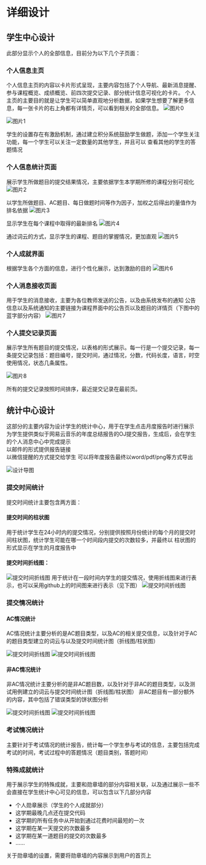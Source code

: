 # 详细设计

## 学生中心设计

此部分显示个人的全部信息，目前分为以下几个子页面：

### 个人信息主页

个人信息主页的内容以卡片形式呈现，主要内容包括了个人导航、最新消息提醒、参与课程概览、成绩概览、前四次提交记录、部分统计信息可视化的卡片。
个人主页的主要目的就是让学生可以简单直观地分析数据，如果学生想要了解更多信息，每一张卡片的右上角都有详情页，可以看到相关的全部信息。
![图片0](img/image0.png)

![图片1](img/image1.png)

学生的设置存在有激励机制，通过建立积分系统鼓励学生做题，添加一个学生关注功能，每一个学生可以关注一定数量的其他学生，并且可以
查看其他的学生的答题情况

### 个人信息统计页面

展示学生所做题目的提交结果情况，主要依据学生本学期所修的课程分别可视化
![图片2](img/image2.png)

以学生所做题目、AC题目、每日做题时间等作为因子，加权之后得出的量值作为排名依据
![图片3](img/image3.png)

显示学生在每个课程中取得的最新排名
![图片4](img/image4.png)

通过词云的方式，显示学生的课程、题目的掌握情况，更加直观
![图片5](img/image5.png)

### 个人成就界面

根据学生各个方面的信息，进行个性化展示，达到激励的目的
![图片6](img/image6.png)

### 个人消息接收页面

用于学生的消息接收，主要为各位教师发送的公告，以及由系统发布的通知
公告信息以及系统通知的主要链接为课程界面中的公告页以及题目的详情页（下图中的蓝字部分内容）
![图片7](img/image7.png)

### 个人提交记录页面

展示学生所有题目的提交情况，以表格的形式展示。每一行是一个提交记录，每一条提交记录包括：题目编号，提交时间，通过情况，分数，代码长度，语言，时空使用情况，状态几条属性。

![图片8](img/image8.png)

所有的提交记录按照时间排序，最近提交记录在最前页。

## 统计中心设计

这部分的主要内容为设计学生的统计中心，用于在学生点击月度报告时进行展示  
为学生提供类似于网易云音乐的年度总结报告的OJ提交报告，生成后，会在学生的个人消息中心中完成提示  
以邮件的形式提供报告链接  
以微信提醒的方式提交给学生
可以将年度报告最终以word/pdf/png等方式导出  

![设计导图](img/mindmap.png)

### 提交时间统计

提交时间统计主要包含两方面：

#### 提交时间的柱状图

用于统计学生在24小时内的提交情况，分别提供按照月份统计的每个月的提交时间柱状图，统计学生可能在哪一个时间段内提交的次数较多，并最终以
柱状图的形式显示在学生的月度报告中

#### 提交时间折线图：

![提交时间折线图](img/002.png)
用于统计在一段时间内学生的提交情况，使用折线图来进行表示，也可以采用github上的时间图来进行表示（见下图）
![提交时间折线图](img/003.png)

### 提交情况统计

#### AC情况统计

AC情况统计主要分析的是AC题目类型，以及AC的相关提交信息，以及针对于AC的题目类型建立的词云与以及提交时间统计图（折线图/柱状图）

![提交时间折线图](img/004.png)
![提交时间折线图](img/005.png)

#### 非AC情况统计

非AC情况统计主要分析的是非AC题目数，以及针对于非AC的题目类型，以及测试用例建立的词云与提交时间统计图（折线图/柱状图）
非AC题目有一部分额外的内容，其中包括了错误类型的饼状图分析

![提交时间折线图](img/006.png)
![提交时间折线图](img/007.png)

### 考试情况统计

主要针对于考试情况的统计报告，统计每一个学生参与考试的信息，主要包括完成考试的时间，考试过程中的答题情况（题目类别，答题时间）

### 特殊成就统计

用于展示学生的特殊成就，主要和勋章墙的部分内容相关联，以及通过展示一些不会直接在学生统计中心可见的信息，可以包含以下几部分内容

- 个人勋章展示（学生的个人成就部分）
- 这学期最晚几点还在提交代码
- 这学期的所有任务中从开始到通过花费时间最短的一次
- 这学期在某一天提交的次数最多
- 这学期在某一道题目的提交的次数最多
- ……

关于勋章墙的设置，需要将勋章墙的内容展示到用户的首页上  
